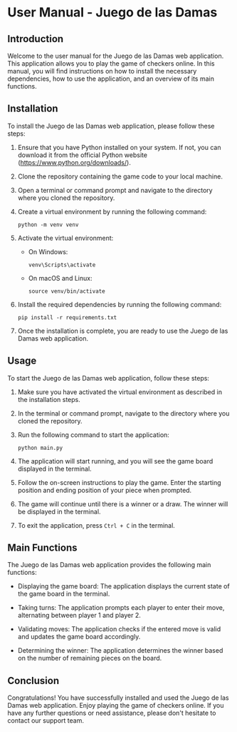 # User Manual - Juego de las Damas

## Introduction

Welcome to the user manual for the Juego de las Damas web application. This application allows you to play the game of checkers online. In this manual, you will find instructions on how to install the necessary dependencies, how to use the application, and an overview of its main functions.

## Installation

To install the Juego de las Damas web application, please follow these steps:

1. Ensure that you have Python installed on your system. If not, you can download it from the official Python website (https://www.python.org/downloads/).

2. Clone the repository containing the game code to your local machine.

3. Open a terminal or command prompt and navigate to the directory where you cloned the repository.

4. Create a virtual environment by running the following command:

   ```
   python -m venv venv
   ```

5. Activate the virtual environment:

   - On Windows:
     ```
     venv\Scripts\activate
     ```

   - On macOS and Linux:
     ```
     source venv/bin/activate
     ```

6. Install the required dependencies by running the following command:

   ```
   pip install -r requirements.txt
   ```

7. Once the installation is complete, you are ready to use the Juego de las Damas web application.

## Usage

To start the Juego de las Damas web application, follow these steps:

1. Make sure you have activated the virtual environment as described in the installation steps.

2. In the terminal or command prompt, navigate to the directory where you cloned the repository.

3. Run the following command to start the application:

   ```
   python main.py
   ```

4. The application will start running, and you will see the game board displayed in the terminal.

5. Follow the on-screen instructions to play the game. Enter the starting position and ending position of your piece when prompted.

6. The game will continue until there is a winner or a draw. The winner will be displayed in the terminal.

7. To exit the application, press `Ctrl + C` in the terminal.

## Main Functions

The Juego de las Damas web application provides the following main functions:

- Displaying the game board: The application displays the current state of the game board in the terminal.

- Taking turns: The application prompts each player to enter their move, alternating between player 1 and player 2.

- Validating moves: The application checks if the entered move is valid and updates the game board accordingly.

- Determining the winner: The application determines the winner based on the number of remaining pieces on the board.

## Conclusion

Congratulations! You have successfully installed and used the Juego de las Damas web application. Enjoy playing the game of checkers online. If you have any further questions or need assistance, please don't hesitate to contact our support team.
